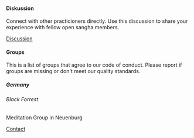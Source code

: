 #### Diskussion

Connect with other practicioners directly. Use this discussion to share your experience with fellow open sangha members.

[Discussion](https://discord.gg/Tyqd22a?classes=btn,btn-primary)

#### Groups

This is a list of groups that agree to our code of conduct. Please report if groups are missing or don't meet our quality standards.

##### Germany

###### Black Forrest

Meditation Group in Neuenburg

[Contact](https://discord.gg/Tyqd22a?classes=btn,btn-primary)